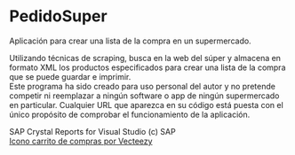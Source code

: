 # PedidoSuper
Aplicación para crear una lista de la compra en un supermercado.  

Utilizando técnicas de scraping, busca en la web del súper y almacena en formato XML los productos especificados para crear una lista de la compra que se puede guardar e imprimir.  
Este programa ha sido creado para uso personal del autor y no pretende competir ni reemplazar a ningún software o app de ningún supermercado en particular. Cualquier URL que aparezca en su código está puesta con el único propósito de comprobar el funcionamiento de la aplicación.

SAP Crystal Reports for Visual Studio (c) SAP  
[Icono carrito de compras por Vecteezy](https://es.vecteezy.com/vectores-gratis/carrito-de-compras)
